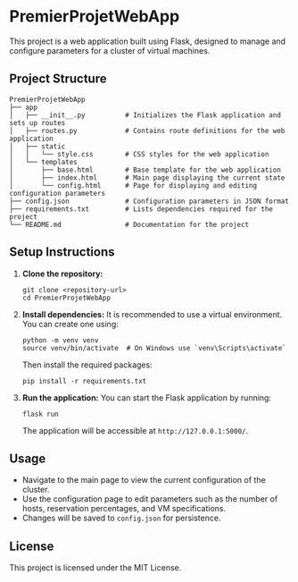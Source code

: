 # PremierProjetWebApp

This project is a web application built using Flask, designed to manage and configure parameters for a cluster of virtual machines.

## Project Structure

```
PremierProjetWebApp
├── app
│   ├── __init__.py          # Initializes the Flask application and sets up routes
│   ├── routes.py            # Contains route definitions for the web application
│   ├── static
│   │   └── style.css        # CSS styles for the web application
│   └── templates
│       ├── base.html        # Base template for the web application
│       ├── index.html       # Main page displaying the current state
│       └── config.html      # Page for displaying and editing configuration parameters
├── config.json              # Configuration parameters in JSON format
├── requirements.txt         # Lists dependencies required for the project
└── README.md                # Documentation for the project
```

## Setup Instructions

1. **Clone the repository:**
   ```
   git clone <repository-url>
   cd PremierProjetWebApp
   ```

2. **Install dependencies:**
   It is recommended to use a virtual environment. You can create one using:
   ```
   python -m venv venv
   source venv/bin/activate  # On Windows use `venv\Scripts\activate`
   ```
   Then install the required packages:
   ```
   pip install -r requirements.txt
   ```

3. **Run the application:**
   You can start the Flask application by running:
   ```
   flask run
   ```
   The application will be accessible at `http://127.0.0.1:5000/`.

## Usage

- Navigate to the main page to view the current configuration of the cluster.
- Use the configuration page to edit parameters such as the number of hosts, reservation percentages, and VM specifications.
- Changes will be saved to `config.json` for persistence.

## License

This project is licensed under the MIT License.